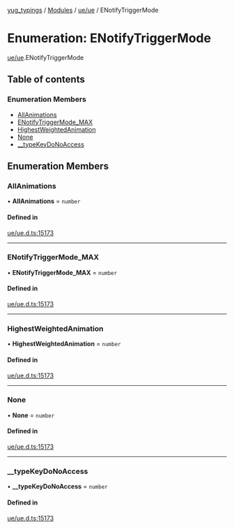 [yug_typings](../README.md) / [Modules](../modules.md) / [ue/ue](../modules/ue_ue.md) / ENotifyTriggerMode

# Enumeration: ENotifyTriggerMode

[ue/ue](../modules/ue_ue.md).ENotifyTriggerMode

## Table of contents

### Enumeration Members

- [AllAnimations](ue_ue.ENotifyTriggerMode.md#allanimations)
- [ENotifyTriggerMode\_MAX](ue_ue.ENotifyTriggerMode.md#enotifytriggermode_max)
- [HighestWeightedAnimation](ue_ue.ENotifyTriggerMode.md#highestweightedanimation)
- [None](ue_ue.ENotifyTriggerMode.md#none)
- [\_\_typeKeyDoNoAccess](ue_ue.ENotifyTriggerMode.md#__typekeydonoaccess)

## Enumeration Members

### AllAnimations

• **AllAnimations** = `number`

#### Defined in

[ue/ue.d.ts:15173](https://github.com/YugMetaverse/yug_typings/blob/b7d9b19/ue/ue.d.ts#L15173)

___

### ENotifyTriggerMode\_MAX

• **ENotifyTriggerMode\_MAX** = `number`

#### Defined in

[ue/ue.d.ts:15173](https://github.com/YugMetaverse/yug_typings/blob/b7d9b19/ue/ue.d.ts#L15173)

___

### HighestWeightedAnimation

• **HighestWeightedAnimation** = `number`

#### Defined in

[ue/ue.d.ts:15173](https://github.com/YugMetaverse/yug_typings/blob/b7d9b19/ue/ue.d.ts#L15173)

___

### None

• **None** = `number`

#### Defined in

[ue/ue.d.ts:15173](https://github.com/YugMetaverse/yug_typings/blob/b7d9b19/ue/ue.d.ts#L15173)

___

### \_\_typeKeyDoNoAccess

• **\_\_typeKeyDoNoAccess** = `number`

#### Defined in

[ue/ue.d.ts:15173](https://github.com/YugMetaverse/yug_typings/blob/b7d9b19/ue/ue.d.ts#L15173)
